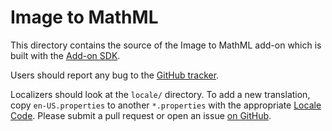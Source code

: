 # Image to MathML

This directory contains the source of the Image to MathML add-on which is
built with the [Add-on SDK](https://developer.mozilla.org/en-US/Add-ons/SDK).

Users should report any bug to the
[GitHub tracker](https://github.com/fred-wang/Mathzilla/issues).

Localizers should look at the `locale/` directory. To add a new translation,
copy `en-US.properties` to another `*.properties` with the appropriate
[Locale Code](https://wiki.mozilla.org/L10n:Locale_Codes). Please submit a pull
request or open an issue [on GitHub](https://github.com/fred-wang/Mathzilla/).
